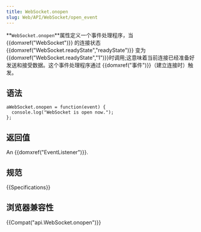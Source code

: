 ```yaml
---
title: WebSocket.onopen
slug: Web/API/WebSocket/open_event
---
```


**`WebSocket.onopen`**属性定义一个事件处理程序，当{{domxref("WebSocket")}} 的连接状态{{domxref("WebSocket.readyState","readyState")}} 变为{{domxref("WebSocket.readyState","1")}}时调用;这意味着当前连接已经准备好发送和接受数据。这个事件处理程序通过 {{domxref("事件")}}（建立连接时）触发。

## 语法

```plain
aWebSocket.onopen = function(event) {
  console.log("WebSocket is open now.");
};
```

## 返回值

An {{domxref("EventListener")}}.

## 规范

{{Specifications}}

## 浏览器兼容性

{{Compat("api.WebSocket.onopen")}}
